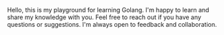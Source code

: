 Hello, this is my playground for learning Golang.
I'm happy to learn and share my knowledge with you.
Feel free to reach out if you have any questions or suggestions.
I'm always open to feedback and collaboration.